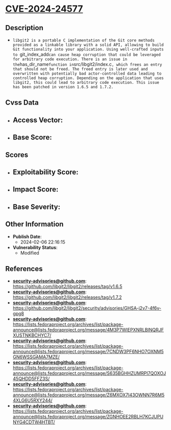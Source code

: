 
# [CVE-2024-24577](https://cve.mitre.org/cgi-bin/cvename.cgi?name=CVE-2024-24577)

## Description

- `libgit2 is a portable C implementation of the Git core methods provided as a linkable library with a solid API, allowing to build Git functionality into your application. Using well-crafted inputs to `git_index_add` can cause heap corruption that could be leveraged for arbitrary code execution. There is an issue in the `has_dir_name` function in `src/libgit2/index.c`, which frees an entry that should not be freed. The freed entry is later used and overwritten with potentially bad actor-controlled data leading to controlled heap corruption. Depending on the application that uses libgit2, this could lead to arbitrary code execution. This issue has been patched in version 1.6.5 and 1.7.2.`

## Cvss Data

- **Access Vector**:
  - 
- **Base Score**:
  - 

## Scores

- **Exploitability Score**:
  - 
- **Impact Score**:
  - 
- **Base Severity**:
  - 

## Other Information

- **Publish Date**:
  - 2024-02-06 22:16:15
- **Vulnerability Status**:
  - Modified

## References

- **security-advisories@github.com**: https://github.com/libgit2/libgit2/releases/tag/v1.6.5
- **security-advisories@github.com**: https://github.com/libgit2/libgit2/releases/tag/v1.7.2
- **security-advisories@github.com**: https://github.com/libgit2/libgit2/security/advisories/GHSA-j2v7-4f6v-gpg8
- **security-advisories@github.com**: https://lists.fedoraproject.org/archives/list/package-announce@lists.fedoraproject.org/message/4M3P7WIEPXNRLBINQRJFXUSTNKBCHYC7/
- **security-advisories@github.com**: https://lists.fedoraproject.org/archives/list/package-announce@lists.fedoraproject.org/message/7CNDW3PF6NHO7OXNM5GN6WSSGAMA7MZE/
- **security-advisories@github.com**: https://lists.fedoraproject.org/archives/list/package-announce@lists.fedoraproject.org/message/S635BGHHZUMRPI7QOXOJ45QHDD5FFZ3S/
- **security-advisories@github.com**: https://lists.fedoraproject.org/archives/list/package-announce@lists.fedoraproject.org/message/Z6MXOX7I43OWNN7R6M54XLG6U5RXY244/
- **security-advisories@github.com**: https://lists.fedoraproject.org/archives/list/package-announce@lists.fedoraproject.org/message/ZGNHOEE2RBLH7KCJUPUNYG4CDTW4HTBT/
